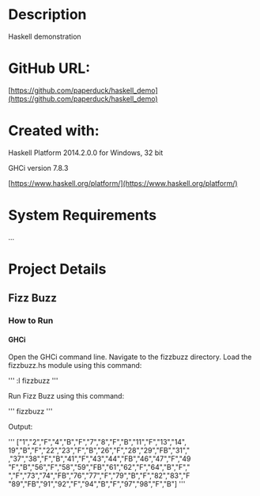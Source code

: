 # Description

Haskell demonstration

# GitHub URL:

[https://github.com/paperduck/haskell_demo](https://github.com/paperduck/haskell_demo)

# Created with:

Haskell Platform 2014.2.0.0 for Windows, 32 bit

GHCi version 7.8.3

[https://www.haskell.org/platform/](https://www.haskell.org/platform/)

# System Requirements

...

# Project Details

## Fizz Buzz

### How to Run

#### GHCi

Open the GHCi command line. Navigate to the fizzbuzz directory. Load the fizzbuzz.hs module using this command:

'''
:l fizzbuzz
'''

Run Fizz Buzz using this command:

'''
fizzbuzz
'''

Output:

'''
["1","2","F","4","B","F","7","8","F","B","11","F","13","14",
19","B","F","22","23","F","B","26","F","28","29","FB","31","
,"37","38","F","B","41","F","43","44","FB","46","47","F","49
"F","B","56","F","58","59","FB","61","62","F","64","B","F","
","F","73","74","FB","76","77","F","79","B","F","82","83","F
"89","FB","91","92","F","94","B","F","97","98","F","B"]
'''




